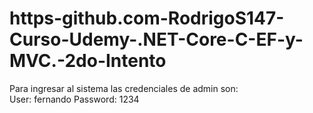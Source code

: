 # https-github.com-RodrigoS147-Curso-Udemy-.NET-Core-C-EF-y-MVC.-2do-Intento

Para ingresar al sistema las credenciales de admin son: <br>
User: fernando
Password: 1234

